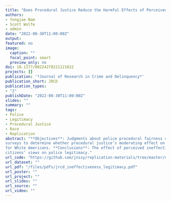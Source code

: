 ```yaml
---
title: "Does Procedural Justice Reduce the Harmful Effects of Perceived Ineffectiveness on Police Legitimacy?"
authors:
- Yongjae Nam
- Scott Wolfe
- admin
date: "2022-08-30T11:00:00Z"
output: 
featured: no
image:
  caption: ""
  focal_point: smart
  preview_only: no
doi: 10.1177/00224278221121622
projects: []
publication: '*Journal of Research in Crime and Delinquency*'
publication_short: JRCD
publication_types: 
- "2"
publishDate: "2022-08-30T11:00:00Z"
slides: ""
summary: ""
tags:
- Police
- Legitimacy
- Procedural Justice
- Race
- Replication
abstract: "**Objectives**: Judgments about police procedural fairness consistently have a stronger influence on how the public ascribes legitimacy to the police than evaluations of police effectiveness. What remains largely underexplored, however, is the potential moderating effect of procedural justice on the relationship between effectiveness and legitimacy and whether this moderation varies by citizen race. **Method**: We administered two separate
surveys to determine whether procedural justice’s moderating effect on the relationship between police ineffectiveness and legitimacy varies by citizen race. The first was a mail survey of a random sample of citizens in a southern US city (N =1,681) conducted in 2013; the second, a national survey of adults (N =972) administered via Qualtrics in 2022. **Results**: We found that procedural justice could help protect against the harmful influence of perceived ineffectiveness on police legitimacy in Study 2. However, contrary to expectations, this moderation effect held only
for White Americans. **Conclusions**: The effect of perceived ineffectiveness on legitimacy evaluations does not vary depending on citizens’ perceptions of procedural justice. Yet, police still do have control over how they treat people with whom they interact, which is one mechanism that can improve
citizens’ views on police legitimacy."
url_code: "https://github.com/jnixy/replication-materials/tree/master/nam_et_al_JRCD_2022"
url_dataset: ""
url_pdf: "/files/pdfs/jrcd_ineffectiveness_legitimacy.pdf"
url_poster: ""
url_project: ""
url_slides: ""
url_source: ""
url_video: ""
---
```


